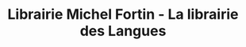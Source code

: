 ---
title: "Librairie Michel Fortin - La librairie des Langues"
url: /montreal/librairie-michel-fortin-la-librairie-des-langues/
shop: books
---